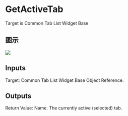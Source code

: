 # GetActiveTab

Target is Common Tab List Widget Base

## 图示

![]($-20221218-21090793.png)

## Inputs

Target: Common Tab List Widget Base Object Reference.  

## Outputs

Return Value: Name. The currently active (selected) tab.

